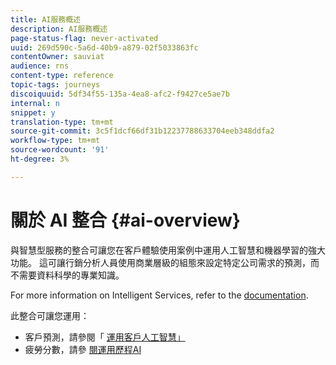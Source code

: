 ```yaml
---
title: AI服務概述
description: AI服務概述
page-status-flag: never-activated
uuid: 269d590c-5a6d-40b9-a879-02f5033863fc
contentOwner: sauviat
audience: rns
content-type: reference
topic-tags: journeys
discoiquuid: 5df34f55-135a-4ea8-afc2-f9427ce5ae7b
internal: n
snippet: y
translation-type: tm+mt
source-git-commit: 3c5f1dcf66df31b12237788633704eeb348ddfa2
workflow-type: tm+mt
source-wordcount: '91'
ht-degree: 3%

---
```



# 關於 AI 整合 {#ai-overview}

與智慧型服務的整合可讓您在客戶體驗使用案例中運用人工智慧和機器學習的強大功能。 這可讓行銷分析人員使用商業層級的組態來設定特定公司需求的預測，而不需要資料科學的專業知識。

For more information on Intelligent Services, refer to the [documentation](https://docs.adobe.com/content/help/en/experience-platform/intelligent-services/home.html).

此整合可讓您運用：

* 客戶預測，請參閱「 [運用客戶人工智慧」](../ai-services/leveraging-customer-ai.md)
* 疲勞分數，請參 [閱運用歷程AI](../ai-services/leveraging-fatigue-scores.md)



